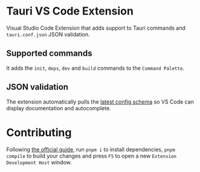 # Tauri VS Code Extension

Visual Studio Code Extension that adds support to Tauri commands and `tauri.conf.json` JSON validation.

## Supported commands

It adds the `init`, `deps`, `dev` and `build` commands to the `Command Palette`.

## JSON validation

The extension automatically pulls the [latest config schema](https://github.com/tauri-apps/tauri/blob/dev/tooling/cli/schema.json) so VS Code can display documentation and autocomplete.

# Contributing

Following [the official guide](https://code.visualstudio.com/api/get-started/your-first-extension), run `pnpm i` to install dependencies, `pnpm compile` to build your changes and press `F5` to open a new `Extension Development Host` window.
